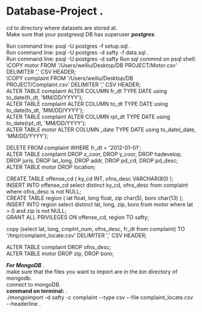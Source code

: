 # Database-Project . 
cd to directory where datasets are stored at.   
Make sure that your postgresql DB has superuser ***postgres***.

Run command line: psql -U postgres -f setup.sql .  
Run command line: psql -U postgres -d safty -f data.sql .  
Run command line: psql -U postgres -d safty
Run sql commnd on psql shell:   
\COPY motor FROM '/Users/weiliu/Desktop/DB PROJECT/Motor.csv' DELIMITER ',' CSV HEADER;   
\COPY complaint FROM '/Users/weiliu/Desktop/DB PROJECT/Complaint.csv' DELIMITER ',' CSV HEADER;   
ALTER TABLE complaint ALTER COLUMN fr_dt TYPE DATE using to_date(fr_dt, 'MM/DD/YYYY');   
ALTER TABLE complaint ALTER COLUMN to_dt TYPE DATE using to_date(to_dt, 'MM/DD/YYYY');   
ALTER TABLE complaint ALTER COLUMN rpt_dt TYPE DATE using to_date(rpt_dt, 'MM/DD/YYYY');   
ALTER TABLE motor ALTER COLUMN _date TYPE DATE using to_date(_date, 'MM/DD/YYYY');   
   
DELETE FROM complaint WHERE fr_dt < '2012-01-01';   
ALTER TABLE complaint DROP x_coor, DROP y_coor, DROP hadevelop, DROP juris, DROP lat_long, DROP addr, DROP pd_cd, DROP pd_desc;   
ALTER TABLE motor DROP location;   
   
CREATE TABLE offense_cd ( ky_cd INT, ofns_desc VARCHAR(80) );   
INSERT INTO offense_cd select distinct ky_cd, ofns_desc from complaint where ofns_desc is not NULL;  
CREATE TABLE region (
	 lat float,
    long float,
    zip char(5),
    boro char(13)
);  
INSERT INTO region select distinct lat, long, zip, boro from motor
where lat > 0 and zip is not NULL;  
GRANT ALL PRIVILEGES ON offense_cd, region TO safty;
  
  
copy (select lat, long, cmplnt_num, ofns_desc, fr_dt from complaint) TO '/tmp/complaint_locate.csv' DELIMITER ',' CSV HEADER;  
   
ALTER TABLE complaint DROP ofns_desc;  
ALTER TABLE motor DROP zip, DROP boro;



***For MongoDB*** .  
make sure that the files you want to import are in the *bin* directory of mongodb.   
connect to mongoDB.   
**command on terminal:** .  
./mongoimport -d safty -c complaint --type csv --file complaint_locate.csv --headerline .  
